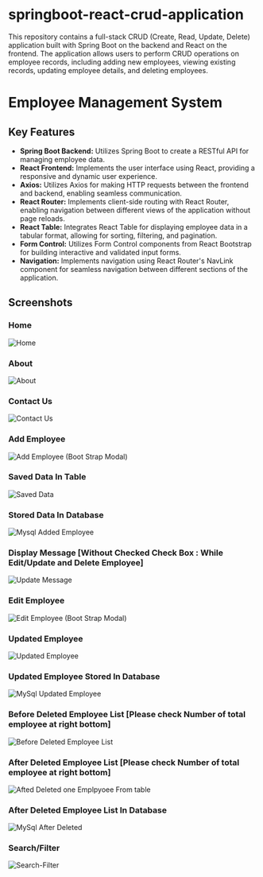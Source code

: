 # springboot-react-crud-application
This repository contains a full-stack CRUD (Create, Read, Update, Delete) application built with Spring Boot on the backend and React on the frontend. The application allows users to perform CRUD operations on employee records, including adding new employees, viewing existing records, updating employee details, and deleting employees.

# Employee Management System

## Key Features

- **Spring Boot Backend:** Utilizes Spring Boot to create a RESTful API for managing employee data.
- **React Frontend:** Implements the user interface using React, providing a responsive and dynamic user experience.
- **Axios:** Utilizes Axios for making HTTP requests between the frontend and backend, enabling seamless communication.
- **React Router:** Implements client-side routing with React Router, enabling navigation between different views of the application without page reloads.
- **React Table:** Integrates React Table for displaying employee data in a tabular format, allowing for sorting, filtering, and pagination.
- **Form Control:** Utilizes Form Control components from React Bootstrap for building interactive and validated input forms.
- **Navigation:** Implements navigation using React Router's NavLink component for seamless navigation between different sections of the application.

## Screenshots

### Home
![Home](https://github.com/arjunrathod1996/springboot-react-crud-application/assets/110610821/534eba05-43a2-411c-8299-a71cccc190a5)

### About
![About](https://github.com/arjunrathod1996/springboot-react-crud-application/assets/110610821/cff876c4-769e-4cb6-9077-0463130b3f66)

### Contact Us
![Contact Us](https://github.com/arjunrathod1996/springboot-react-crud-application/assets/110610821/4e70cdca-c78d-47ee-87df-582d1ad62dc5)

### Add Employee
![Add Employee (Boot Strap Modal)](https://github.com/arjunrathod1996/springboot-react-crud-application/assets/110610821/e0f98858-11bd-4c45-b20b-51230c8798d4)

### Saved Data In Table
![Saved Data](https://github.com/arjunrathod1996/springboot-react-crud-application/assets/110610821/b9889836-2806-4e24-bba3-060c91ef6f63)

### Stored Data In Database
![Mysql Added Employee](https://github.com/arjunrathod1996/springboot-react-crud-application/assets/110610821/36558c2c-d3d5-4eba-a427-08ab21a85262)

### Display Message [Without Checked Check Box : While Edit/Update and Delete Employee]
![Update Message](https://github.com/arjunrathod1996/springboot-react-crud-application/assets/110610821/3a6abaa9-8330-4109-bb61-eb80da01a700)

### Edit Employee
![Edit Employee (Boot Strap Modal)](https://github.com/arjunrathod1996/springboot-react-crud-application/assets/110610821/fe5b704a-87d5-4fe4-aabd-aafbf1ce44ac)

### Updated Employee
![Updated Employee](https://github.com/arjunrathod1996/springboot-react-crud-application/assets/110610821/55be7009-0fa8-48c6-a7ff-b7dde519d0d0)

### Updated Employee Stored In Database
![MySql Updated Employee](https://github.com/arjunrathod1996/springboot-react-crud-application/assets/110610821/53aa21f1-85da-43c6-a97c-d602c3768381)

### Before Deleted Employee List [Please check Number of total employee at right bottom]
![Before Deleted Employee List](https://github.com/arjunrathod1996/springboot-react-crud-application/assets/110610821/40bc304e-0753-4487-a999-2e49715cd982)

### After Deleted Employee List [Please check Number of total employee at right bottom]
![Afted Deleted one Emplpyoee From table](https://github.com/arjunrathod1996/springboot-react-crud-application/assets/110610821/5d33a097-def0-4476-b826-70806f7c3921)

### After Deleted Employee List In Database
![MySql After Deleted](https://github.com/arjunrathod1996/springboot-react-crud-application/assets/110610821/8d86c16a-3674-418e-9b10-a18f89ace7cd)

### Search/Filter
![Search-Filter](https://github.com/arjunrathod1996/springboot-react-crud-application/assets/110610821/a2d968da-1da6-4680-a925-86a68f87e07b)


